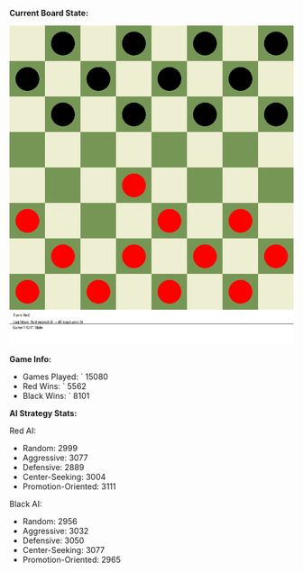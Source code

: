 
**Current Board State:**  
<!-- START_GIF -->
![Checkers Game](./checkers_game.gif)
<!-- END_GIF -->

**Game Info:**  
- Games Played: `<!-- GAMES_PLAYED --> 15080
- Red Wins: `<!-- RED_WINS --> 5562
- Black Wins: `<!-- BLACK_WINS --> 8101

<!-- AI_STATS -->
**AI Strategy Stats:**

Red AI:
- Random: 2999
- Aggressive: 3077
- Defensive: 2889
- Center-Seeking: 3004
- Promotion-Oriented: 3111

Black AI:
- Random: 2956
- Aggressive: 3032
- Defensive: 3050
- Center-Seeking: 3077
- Promotion-Oriented: 2965
